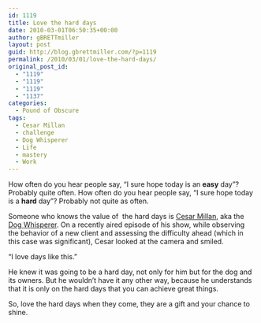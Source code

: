 ```yaml
---
id: 1119
title: Love the hard days
date: 2010-03-01T06:50:35+00:00
author: gBRETTmiller
layout: post
guid: http://blog.gbrettmiller.com/?p=1119
permalink: /2010/03/01/love-the-hard-days/
original_post_id:
  - "1119"
  - "1119"
  - "1119"
  - "1137"
categories:
  - Pound of Obscure
tags:
  - Cesar Millan
  - challenge
  - Dog Whisperer
  - Life
  - mastery
  - Work
---
```

How often do you hear people say, &#8220;I sure hope today is an **easy** day&#8221;? Probably quite often. How often do you hear people say, &#8220;I sure hope today is a **hard** day&#8221;? Probably not quite as often.

Someone who knows the value of  the hard days is [Cesar Millan](http://www.cesarsway.com/), aka the [Dog Whisperer](http://www.cesarsway.com/dogwhisperer). On a recently aired episode of his show, while observing the behavior of a new client and assessing the difficulty ahead (which in this case was significant), Cesar looked at the camera and smiled.

&#8220;I love days like this.&#8221;

He knew it was going to be a hard day, not only for him but for the dog and its owners. But he wouldn&#8217;t have it any other way, because he understands that it is only on the hard days that you can achieve great things.

So, love the hard days when they come, they are a gift and your chance to shine.